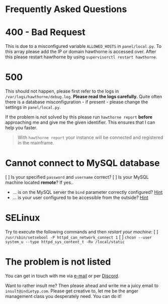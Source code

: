 # Frequently Asked Questions
# 400 - Bad Request
This is due to a misconfigured variable `ALLOWED_HOSTS` in `panel/local.py`. To this array please add the IP or domain hawthorne is accessed over. After this please restart hawthorne by using `supervisorctl restart hawthorne`.

# 500
This should not happen, please first refer to the logs in `/var/logs/hawthorne/debug.log`. **Please read the logs carefully.** Quite often there is a database misconfiguration - if present - please change the settings in `panel/local.py`.

If the problem is not solved by this please run `hawthorne report` **before** approaching me and give me the given identifier. This ensures that I can help you faster.

> With `hawthorne report` your instance will be connected and registered in the mainframe.

# Cannot connect to MySQL database
[ ] Is your specified `password` and `username` correct?
[ ] Is your MySQL machine located **remote**? If yes..
  * ... is on the MySQL server the `bind` parameter correctly configured? [Hint][1]
  * ... is your user configured to be accessible from the outside? [Hint][2]

# SELinux
Try to execute the following commands and then _restart your machine:_
[ ] `/usr/sbin/setsebool -P httpd_can_network_connect 1`
[ ] `chcon --user system_u --type httpd_sys_content_t -Rv /local/static`

# The problem is not listed
You can get in touch with me via [e-mail][3] or per [Discord][4].

Want to rather insult me? Then please ahead and write me a juicy email to `insult@indietyp.com`. Please get creative to, let me be the anger management class you desperately need. You can do it!

[1]:  https://stackoverflow.com/a/21627550/9077988
[2]:  https://stackoverflow.com/a/16288118/9077988
[3]:  mailto:hawthorne@indietyp.com
[4]:  https://discord.gg/3pNEqn8
